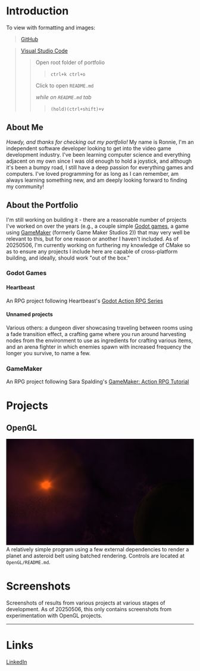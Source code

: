 # Introduction
To view with formatting and images:
> [GitHub](https://github.com/ronniesteinman/portfolio#)

> [Visual Studio Code](https://code.visualstudio.com/)
>>
>> Open root folder of portfolio
>>> `ctrl+k ctrl+o`
>> 
>> Click to open `README.md`
>>
>> *while on `README.md` tab*
>>>
>>> `(hold)(ctrl+shift)+v`

## About Me
*Howdy, and thanks for checking out my portfolio!*
My name is Ronnie, I'm an independent software developer looking to get
into the video game development industry. I've been learning computer science
and everything adjacent on my own since I was old enough to hold a joystick, 
and although it's been a bumpy road, I still have a deep passion for everything
games and computers. I've loved programming for as long as I can remember, am 
always learning something new, and am deeply looking forward to finding my
community!

## About the Portfolio
I'm still working on building it - there are a reasonable number of projects
I've worked on over the years (e.g., a couple simple [Godot games](#godot-games), a game using
[GameMaker](#gamemaker) (formerly Game Maker Studios 2)) that may very well be relevant to 
this, but for one reason or another I haven't included. As of 20250506, I'm 
currently working on furthering my knowledge of CMake so as to ensure any 
projects I include here are capable of cross-platform building, and ideally, 
should work "out of the box." 

### Godot Games
#### Heartbeast
An RPG project following Heartbeast's [Godot Action RPG Series](https://www.youtube.com/watch?v=mAbG8Oi-SvQ&list=PL9FzW-m48fn2SlrW0KoLT4n5egNdX-W9a)

#### Unnamed projects
Various others: a dungeon diver showcasing traveling between rooms using
a fade transition effect, a crafting game where you run around harvesting
nodes from the environment to use as ingredients for crafting various
items, and an arena fighter in which enemies spawn with increased frequency
the longer you survive, to name a few.

### GameMaker
An RPG project following Sara Spalding's [GameMaker: Action RPG Tutorial](https://www.youtube.com/watch?v=upoXH9hAKUg&list=PLPRT_JORnIuosvhfax2TQTEmN7OYTcSvK)


# Projects
## OpenGL
![space-image](/screenshots/space_lighting_project.png)
A relatively simple program using a few external dependencies to render a
planet and asteroid belt using batched rendering. Controls are located at 
`OpenGL/README.md`.


# Screenshots
Screenshots of results from various projects at various stages of development.
As of 20250506, this only contains screenshots from experimentation with OpenGL
projects.

---
# Links
[LinkedIn](https://www.linkedin.com/in/ronnie-steinman-798161201/)


